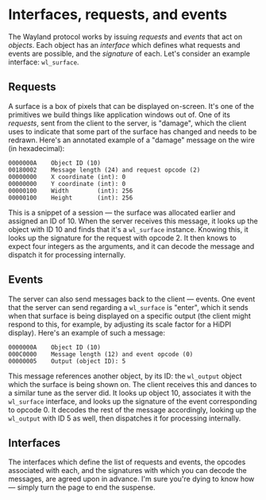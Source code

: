 # Interfaces, requests, and events

The Wayland protocol works by issuing *requests* and *events* that act on
*objects*. Each object has an *interface* which defines what requests and events
are possible, and the *signature* of each. Let's consider an example interface:
`wl_surface`.

## Requests

A surface is a box of pixels that can be displayed on-screen. It's one of the
primitives we build things like application windows out of. One of its
*requests*, sent from the client to the server, is "damage", which the client
uses to indicate that some part of the surface has changed and needs to be
redrawn. Here's an annotated example of a "damage" message on the wire (in
hexadecimal):

    0000000A    Object ID (10)
    00180002    Message length (24) and request opcode (2)
    00000000    X coordinate (int): 0
    00000000    Y coordinate (int): 0
    00000100    Width        (int): 256
    00000100    Height       (int): 256

This is a snippet of a session &mdash; the surface was allocated earlier and 
assigned an ID of 10. When the server receives this message, it looks up the 
object with ID 10 and finds that it's a `wl_surface` instance. Knowing this, 
it looks up the signature for the request with opcode 2. It then knows to expect 
four integers as the arguments, and it can decode the message and dispatch it 
for processing internally.

## Events

The server can also send messages back to the client &mdash; events. One event
that the server can send regarding a `wl_surface` is "enter", which it sends
when that surface is being displayed on a specific output (the client might
respond to this, for example, by adjusting its scale factor for a HiDPI
display). Here's an example of such a message:

    0000000A    Object ID (10)
    000C0000    Message length (12) and event opcode (0)
    00000005    Output (object ID): 5

This message references another object, by its ID: the `wl_output` object which
the surface is being shown on. The client receives this and dances to a similar
tune as the server did. It looks up object 10, associates it with the
`wl_surface` interface, and looks up the signature of the event corresponding to
opcode 0. It decodes the rest of the message accordingly, looking up the
`wl_output` with ID 5 as well, then dispatches it for processing internally.

## Interfaces

The interfaces which define the list of requests and events, the opcodes
associated with each, and the signatures with which you can decode the messages,
are agreed upon in advance. I'm sure you're dying to know how &mdash; 
simply turn the page to end the suspense.

